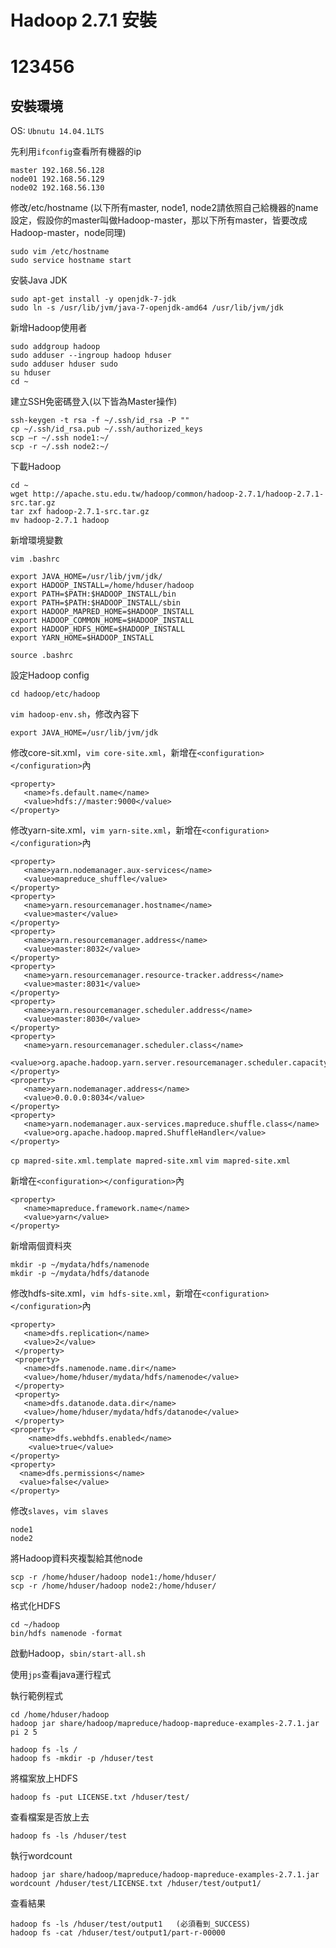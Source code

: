 # Hadoop 2.7.1 安裝
# 123456

## 安裝環境
 OS: `Ubnutu 14.04.1LTS`
 
 先利用`ifconfig`查看所有機器的ip
 ```
 master	192.168.56.128
 node01	192.168.56.129
 node02	192.168.56.130
 ```
修改/etc/hostname (以下所有master, node1, node2請依照自己給機器的name設定，假設你的master叫做Hadoop-master，那以下所有master，皆要改成Hadoop-master，node同理)

```
sudo vim /etc/hostname
sudo service hostname start
```

 安裝Java JDK
 ```
 sudo apt-get install -y openjdk-7-jdk
 sudo ln -s /usr/lib/jvm/java-7-openjdk-amd64 /usr/lib/jvm/jdk
 ```

新增Hadoop使用者

```
sudo addgroup hadoop
sudo adduser --ingroup hadoop hduser
sudo adduser hduser sudo
su hduser
cd ~
```

建立SSH免密碼登入(以下皆為Master操作)

```
ssh-keygen -t rsa -f ~/.ssh/id_rsa -P ""
cp ~/.ssh/id_rsa.pub ~/.ssh/authorized_keys
scp –r ~/.ssh node1:~/
scp -r ~/.ssh node2:~/
```
下載Hadoop

```
cd ~
wget http://apache.stu.edu.tw/hadoop/common/hadoop-2.7.1/hadoop-2.7.1-src.tar.gz
tar zxf hadoop-2.7.1-src.tar.gz
mv hadoop-2.7.1 hadoop
```
新增環境變數

`vim .bashrc`

```
export JAVA_HOME=/usr/lib/jvm/jdk/
export HADOOP_INSTALL=/home/hduser/hadoop
export PATH=$PATH:$HADOOP_INSTALL/bin
export PATH=$PATH:$HADOOP_INSTALL/sbin
export HADOOP_MAPRED_HOME=$HADOOP_INSTALL
export HADOOP_COMMON_HOME=$HADOOP_INSTALL
export HADOOP_HDFS_HOME=$HADOOP_INSTALL
export YARN_HOME=$HADOOP_INSTALL
```
`source .bashrc`

設定Hadoop config

`cd hadoop/etc/hadoop`

`vim hadoop-env.sh`，修改內容下

`export JAVA_HOME=/usr/lib/jvm/jdk`

修改core-sit.xml，`vim core-site.xml`，新增在`<configuration></configuration>`內

```
<property>
   <name>fs.default.name</name>
   <value>hdfs://master:9000</value>
</property>
```

修改yarn-site.xml，`vim yarn-site.xml`，新增在`<configuration></configuration>`內

```
<property>
   <name>yarn.nodemanager.aux-services</name>
   <value>mapreduce_shuffle</value>
</property>
<property>
   <name>yarn.resourcemanager.hostname</name>
   <value>master</value>
</property>
<property>
   <name>yarn.resourcemanager.address</name>
   <value>master:8032</value>
</property>
<property>
   <name>yarn.resourcemanager.resource-tracker.address</name>
   <value>master:8031</value>
</property>
<property>
   <name>yarn.resourcemanager.scheduler.address</name>
   <value>master:8030</value>
</property>
<property>
   <name>yarn.resourcemanager.scheduler.class</name>
   <value>org.apache.hadoop.yarn.server.resourcemanager.scheduler.capacity.CapacityScheduler</value>
</property>
<property>
   <name>yarn.nodemanager.address</name>
   <value>0.0.0.0:8034</value>
</property>
<property>
   <name>yarn.nodemanager.aux-services.mapreduce.shuffle.class</name>
   <value>org.apache.hadoop.mapred.ShuffleHandler</value>
</property>

```

`cp mapred-site.xml.template mapred-site.xml`
`vim mapred-site.xml`

新增在`<configuration></configuration>`內

```
<property>
   <name>mapreduce.framework.name</name>
   <value>yarn</value>
</property>
```

新增兩個資料夾

```
mkdir -p ~/mydata/hdfs/namenode
mkdir -p ~/mydata/hdfs/datanode
```

修改hdfs-site.xml，`vim hdfs-site.xml`，新增在`<configuration></configuration>`內

```
<property>
   <name>dfs.replication</name>
   <value>2</value>
 </property>
 <property>
   <name>dfs.namenode.name.dir</name>
   <value>/home/hduser/mydata/hdfs/namenode</value>
 </property>
 <property>
   <name>dfs.datanode.data.dir</name>
   <value>/home/hduser/mydata/hdfs/datanode</value>
 </property>
<property>
    <name>dfs.webhdfs.enabled</name>
    <value>true</value>
</property>
<property>
  <name>dfs.permissions</name>
  <value>false</value>
</property>

```

修改`slaves`，`vim slaves`

```
node1
node2
```

將Hadoop資料夾複製給其他node

```
scp -r /home/hduser/hadoop node1:/home/hduser/
scp -r /home/hduser/hadoop node2:/home/hduser/

```

格式化HDFS

```
cd ~/hadoop
bin/hdfs namenode -format
```

啟動Hadoop，`sbin/start-all.sh`

使用`jps`查看java運行程式

執行範例程式
```
cd /home/hduser/hadoop
hadoop jar share/hadoop/mapreduce/hadoop-mapreduce-examples-2.7.1.jar pi 2 5
```

```
hadoop fs -ls /
hadoop fs -mkdir -p /hduser/test
```
將檔案放上HDFS
```
hadoop fs -put LICENSE.txt /hduser/test/
```
查看檔案是否放上去
```
hadoop fs -ls /hduser/test
```
執行wordcount
```
hadoop jar share/hadoop/mapreduce/hadoop-mapreduce-examples-2.7.1.jar wordcount /hduser/test/LICENSE.txt /hduser/test/output1/
```
查看結果
```
hadoop fs -ls /hduser/test/output1   (必須看到_SUCCESS)
hadoop fs -cat /hduser/test/output1/part-r-00000
```



